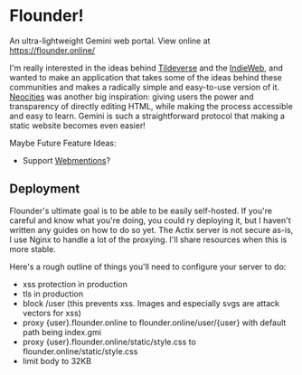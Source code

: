 # Flounder!

An ultra-lightweight Gemini web portal. View online at https://flounder.online/

I'm really interested in the ideas behind [Tildeverse](https://tildeverse.org/) and the [IndieWeb](https://indieweb.org/), and wanted to make an application that takes some of the ideas behind these communities and makes a radically simple and easy-to-use version of it. [Neocities](https://neocities.org/) was another big inspiration: giving users the power and transparency of directly editing HTML, while making the process accessible and easy to learn. Gemini is such a straightforward protocol that making a static website becomes even easier!

Maybe Future Feature Ideas:

* Support [Webmentions](https://indieweb.org/Webmention)? 

## Deployment

Flounder's ultimate goal is to be able to be easily self-hosted. If you're careful and know what you're doing, you could ry deploying it, but I haven't written any guides on how to do so yet. The Actix server is not secure as-is, I use Nginx to handle a lot of the proxying. I'll share resources when this is more stable.

Here's a rough outline of things you'll need to configure your server to do:
- xss protection in production
- tls in production
- block /user (this prevents xss. Images and especially svgs are attack vectors for xss)
- proxy {user}.flounder.online to flounder.online/user/{user} with default path being index.gmi
- proxy {user}.flounder.online/static/style.css to flounder.online/static/style.css
- limit body to 32KB
